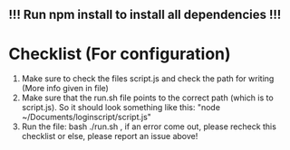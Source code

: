 ## !!! Run npm install to install all dependencies !!!

# Checklist (For configuration)
1) Make sure to check the files script.js and check the path for writing (More info given in file)
2) Make sure that the run.sh file points to the correct path (which is to script.js). So it should look something like this: "node ~/Documents/loginscript/script.js"
3) Run the file: bash ./run.sh , if an error come out, please recheck this checklist or else, please report an issue above!